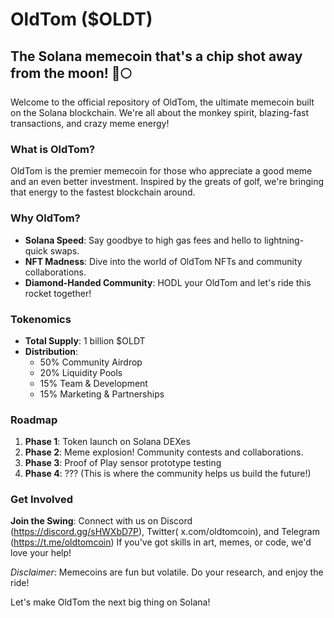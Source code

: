 # OldTom ($OLDT)

## The Solana memecoin that's a chip shot away from the moon! 🚀🌕

Welcome to the official repository of OldTom, the ultimate memecoin built on the Solana blockchain. We're all about the monkey spirit, blazing-fast transactions, and crazy meme energy!

### What is OldTom?

OldTom is the premier memecoin for those who appreciate a good meme and an even better investment. Inspired by the greats of golf, we're bringing that energy to the fastest blockchain around.

### Why OldTom?

- **Solana Speed**: Say goodbye to high gas fees and hello to lightning-quick swaps.
- **NFT Madness**: Dive into the world of OldTom NFTs and community collaborations.
- **Diamond-Handed Community**: HODL your OldTom and let's ride this rocket together!

### Tokenomics

- **Total Supply**: 1 billion $OLDT
- **Distribution**:
  - 50% Community Airdrop
  - 20% Liquidity Pools
  - 15% Team & Development
  - 15% Marketing & Partnerships

### Roadmap

1. **Phase 1**: Token launch on Solana DEXes
2. **Phase 2**: Meme explosion! Community contests and collaborations.
3. **Phase 3**: Proof of Play sensor prototype testing
4. **Phase 4**: ??? (This is where the community helps us build the future!)

### Get Involved

**Join the Swing**: Connect with us on Discord (https://discord.gg/sHWXbD7P), Twitter( x.com/oldtomcoin), and Telegram (https://t.me/oldtomcoin) If you've got skills in art, memes, or code, we'd love your help!

_Disclaimer_: Memecoins are fun but volatile. Do your research, and enjoy the ride!

Let's make OldTom the next big thing on Solana!
